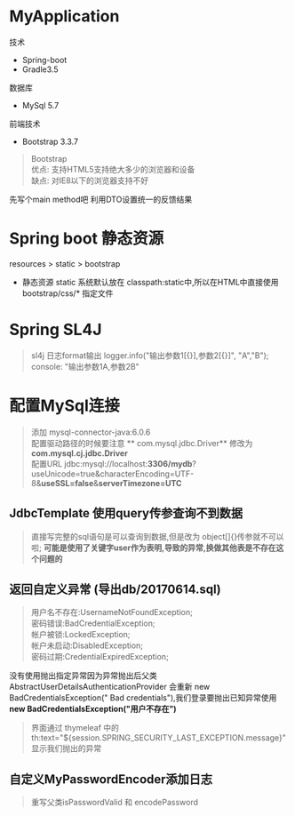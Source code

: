 # MyApplication
技术
- Spring-boot
- Gradle3.5

数据库     
- MySql 5.7

前端技术          
- Bootstrap 3.3.7    
> Bootstrap    
> 优点: 支持HTML5支持绝大多少的浏览器和设备    
> 缺点: 对IE8以下的浏览器支持不好    

先写个main method吧
利用DTO设置统一的反馈结果

# Spring boot 静态资源    
resources > static > bootstrap 
- 静态资源 static 系统默认放在 classpath:static中,所以在HTML中直接使用 bootstrap/css/* 指定文件

# Spring SL4J    
> sl4j 日志format输出 logger.info("输出参数1[{}],参数2[{}]", "A","B");   console: "输出参数1A,参数2B"    

# 配置MySql连接         
> 添加 mysql-connector-java:6.0.6         
> 配置驱动路径的时候要注意 ** com.mysql.jdbc.Driver** 修改为  **com.mysql.cj.jdbc.Driver**     
> 配置URL jdbc:mysql://localhost:**3306/mydb**?useUnicode=true&characterEncoding=UTF-8&**useSSL=false**&**serverTimezone=UTC**    

## JdbcTemplate 使用query传参查询不到数据    
> 直接写完整的sql语句是可以查询到数据,但是改为 object[]{}传参就不可以啦;  **可能是使用了关键字user作为表明,导致的异常,换做其他表是不存在这个问题的**            

## 返回自定义异常 (导出db/20170614.sql)     

> 用户名不存在:UsernameNotFoundException;     
> 密码错误:BadCredentialException;     
> 帐户被锁:LockedException;     
> 帐户未启动:DisabledException;     
> 密码过期:CredentialExpiredException;        

没有使用抛出指定异常因为异常抛出后父类AbstractUserDetailsAuthenticationProvider 会重新 new BadCredentialsException(" Bad credentials"),我们登录要抛出已知异常使用  **new BadCredentialsException("用户不存在")**     
> 界面通过 thymeleaf 中的 th:text="${session.SPRING_SECURITY_LAST_EXCEPTION.message}" 显示我们抛出的异常            

## 自定义MyPasswordEncoder添加日志          
> 重写父类isPasswordValid 和 encodePassword           


